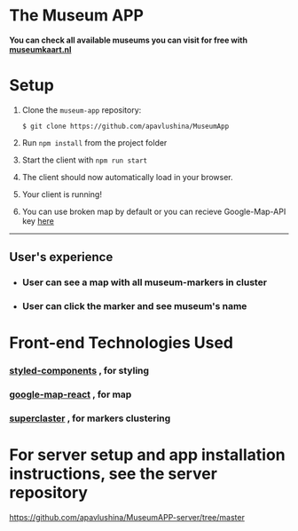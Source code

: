 # The Museum APP

**You can check all available museums you can visit for free with [museumkaart.nl](https://www.museumkaart.nl/MijnMuseumkaart#)**

# Setup

1.  Clone the `museum-app` repository:

    `$ git clone https://github.com/apavlushina/MuseumApp`

2.  Run `npm install` from the project folder

3.  Start the client with `npm run start`

4.  The client should now automatically load in your browser.

5.  Your client is running!

6. You can use broken map by default or you can recieve Google-Map-API key [here](https://developers.google.com/maps/documentation/javascript/get-api-key)

---

## User's experience

- ### User can see a map with all museum-markers in cluster

- ### User can click the marker and see museum's name

# Front-end Technologies Used

### [styled-components](https://www.styled-components.com/) , for styling

### [google-map-react](https://github.com/google-map-react/google-map-react) , for map

### [superclaster](https://github.com/Tim152/clustering-google-map-react) , for markers clustering

# For server setup and app installation instructions, see the server repository

https://github.com/apavlushina/MuseumAPP-server/tree/master
